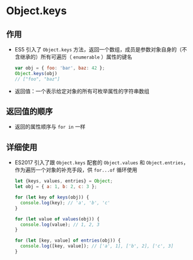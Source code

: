 # Object.keys

## 作用

+ ES5 引入了 `Object.keys` 方法，返回一个数组，成员是参数对象自身的（不含继承的）所有可遍历（ `enumerable` ）属性的键名

  ```js
  var obj = { foo: 'bar', baz: 42 };
  Object.keys(obj)
  // ["foo", "baz"]
  ```

+ 返回值：一个表示给定对象的所有可枚举属性的字符串数组

## 返回值的顺序

+ 返回的属性顺序与 `for in` 一样

## 详细使用

+ ES2017 引入了跟 `Object.keys` 配套的 `Object.values` 和 `Object.entries`，作为遍历一个对象的补充手段，供 `for...of` 循环使用

  ```js
  let {keys, values, entries} = Object;
  let obj = { a: 1, b: 2, c: 3 };

  for (let key of keys(obj)) {
    console.log(key); // 'a', 'b', 'c'
  }

  for (let value of values(obj)) {
    console.log(value); // 1, 2, 3
  }

  for (let [key, value] of entries(obj)) {
    console.log([key, value]); // ['a', 1], ['b', 2], ['c', 3]
  }
  ```
